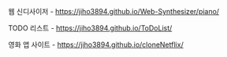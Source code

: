 웹 신디사이저 - https://jiho3894.github.io/Web-Synthesizer/piano/

TODO 리스트 - https://jiho3894.github.io/ToDoList/

영화 앱 사이트 - https://jiho3894.github.io/cloneNetflix/
